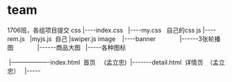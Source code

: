 # team
1706班，各组项目提交
css
   |----index.css
   |----my.css   自己的css
js
   |----rem.js
   |myjs.js  自己
   |swiper.js
 image 
   |----banner
              |------3张轮播图
              |------商品大图
   |-----各种图标
   
  |——————-index.html  首页     (孟立忠)
  |-------detail.html  详情页  （孟立忠）
   |-----
